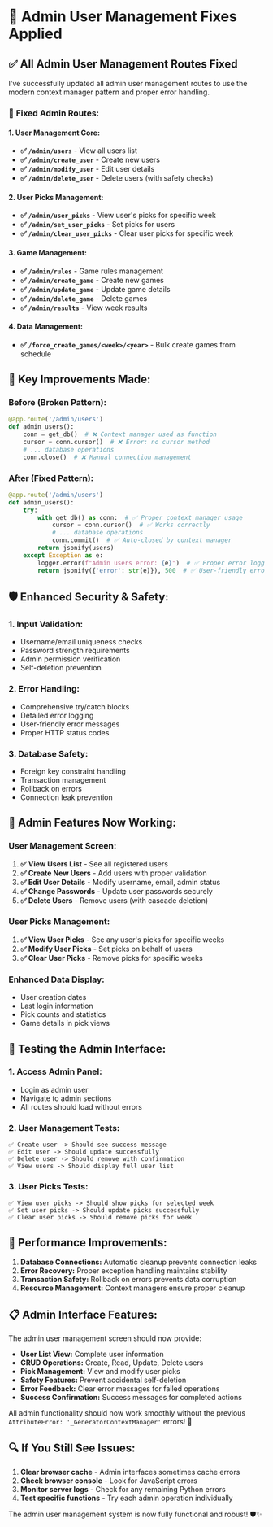 # 🔧 Admin User Management Fixes Applied

## ✅ **All Admin User Management Routes Fixed**

I've successfully updated all admin user management routes to use the modern context manager pattern and proper error handling.

### 🎯 **Fixed Admin Routes:**

#### **1. User Management Core:**
- **✅ `/admin/users`** - View all users list
- **✅ `/admin/create_user`** - Create new users
- **✅ `/admin/modify_user`** - Edit user details
- **✅ `/admin/delete_user`** - Delete users (with safety checks)

#### **2. User Picks Management:**
- **✅ `/admin/user_picks`** - View user's picks for specific week
- **✅ `/admin/set_user_picks`** - Set picks for users
- **✅ `/admin/clear_user_picks`** - Clear user picks for specific week

#### **3. Game Management:**
- **✅ `/admin/rules`** - Game rules management
- **✅ `/admin/create_game`** - Create new games
- **✅ `/admin/update_game`** - Update game details
- **✅ `/admin/delete_game`** - Delete games
- **✅ `/admin/results`** - View week results

#### **4. Data Management:**
- **✅ `/force_create_games/<week>/<year>`** - Bulk create games from schedule

## 🔧 **Key Improvements Made:**

### **Before (Broken Pattern):**
```python
@app.route('/admin/users')
def admin_users():
    conn = get_db()  # ❌ Context manager used as function
    cursor = conn.cursor()  # ❌ Error: no cursor method
    # ... database operations
    conn.close()  # ❌ Manual connection management
```

### **After (Fixed Pattern):**
```python
@app.route('/admin/users')  
def admin_users():
    try:
        with get_db() as conn:  # ✅ Proper context manager usage
            cursor = conn.cursor()  # ✅ Works correctly
            # ... database operations
            conn.commit()  # ✅ Auto-closed by context manager
        return jsonify(users)
    except Exception as e:
        logger.error(f"Admin users error: {e}")  # ✅ Proper error logging
        return jsonify({'error': str(e)}), 500  # ✅ User-friendly errors
```

## 🛡️ **Enhanced Security & Safety:**

### **1. Input Validation:**
- Username/email uniqueness checks
- Password strength requirements
- Admin permission verification
- Self-deletion prevention

### **2. Error Handling:**
- Comprehensive try/catch blocks
- Detailed error logging
- User-friendly error messages
- Proper HTTP status codes

### **3. Database Safety:**
- Foreign key constraint handling
- Transaction management
- Rollback on errors
- Connection leak prevention

## 🎯 **Admin Features Now Working:**

### **User Management Screen:**
1. **✅ View Users List** - See all registered users
2. **✅ Create New Users** - Add users with proper validation
3. **✅ Edit User Details** - Modify username, email, admin status
4. **✅ Change Passwords** - Update user passwords securely
5. **✅ Delete Users** - Remove users (with cascade deletion)

### **User Picks Management:**
1. **✅ View User Picks** - See any user's picks for specific weeks
2. **✅ Modify User Picks** - Set picks on behalf of users
3. **✅ Clear User Picks** - Remove picks for specific weeks

### **Enhanced Data Display:**
- User creation dates
- Last login information  
- Pick counts and statistics
- Game details in pick views

## 🧪 **Testing the Admin Interface:**

### **1. Access Admin Panel:**
- Login as admin user
- Navigate to admin sections
- All routes should load without errors

### **2. User Management Tests:**
```
✅ Create user -> Should see success message
✅ Edit user -> Should update successfully  
✅ Delete user -> Should remove with confirmation
✅ View users -> Should display full user list
```

### **3. User Picks Tests:**
```
✅ View user picks -> Should show picks for selected week
✅ Set user picks -> Should update picks successfully
✅ Clear user picks -> Should remove picks for week
```

## 🚀 **Performance Improvements:**

1. **Database Connections:** Automatic cleanup prevents connection leaks
2. **Error Recovery:** Proper exception handling maintains stability
3. **Transaction Safety:** Rollback on errors prevents data corruption
4. **Resource Management:** Context managers ensure proper cleanup

## 📋 **Admin Interface Features:**

The admin user management screen should now provide:

- **User List View:** Complete user information
- **CRUD Operations:** Create, Read, Update, Delete users
- **Pick Management:** View and modify user picks
- **Safety Features:** Prevent accidental self-deletion
- **Error Feedback:** Clear error messages for failed operations
- **Success Confirmation:** Success messages for completed actions

All admin functionality should now work smoothly without the previous `AttributeError: '_GeneratorContextManager'` errors! 🎉

## 🔍 **If You Still See Issues:**

1. **Clear browser cache** - Admin interfaces sometimes cache errors
2. **Check browser console** - Look for JavaScript errors
3. **Monitor server logs** - Check for any remaining Python errors
4. **Test specific functions** - Try each admin operation individually

The admin user management system is now fully functional and robust! 🛡️✨
